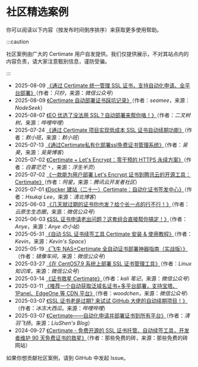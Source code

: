 ﻿# 社区精选案例

你可以阅读以下内容（按发布时间倒序排序）来获取更多使用帮助。

:::caution

社区案例由广大的 Certimate 用户自发提供。我们仅提供展示，不对其站点内的内容负责，请大家注意甄别信息，谨防受骗。

:::
- 2025-08-09 [《通过 Certimate 统一管理 SSL 证书，支持自动化申请、全平台部署》](https://mp.weixin.qq.com/s/OSpj68IVvuwMvMgp-FxZCg)（作者：_只抄_，来源：_微信公众号_）
- 2025-08-09 [《Certimate 自动部署证书踩坑记录》](https://www.nodeseek.com/post-417793-1)（作者：_seamee_，来源：_NodeSeek_）
- 2025-08-07 [《EO 优选了没法用 SSL？自动部署来帮你咯！》](https://www.bilibili.com/video/BV1DktBzLEsJ)（作者：_二叉树树_，来源：_哔哩哔哩_）
- 2025-07-24 [《通过 Certimate 项目实现低成本 SSL 证书自动续期功能》](https://www.memxb.top/archives/714)（作者：_默小班_，来源：_默小班_）
- 2025-07-13 [《通过Certimate私有化部署ssl免费证书管理系统》](https://blog.whsir.com/post-8123.html)（作者：_吴昊_，来源：_吴昊博客_）
- 2025-07-02 [《Certimate + Let's Encrypt：零干预的 HTTPS 永续方案》](https://baiwumm.com/archives/BPGShzmO)（作者：_白雾茫茫丶_，来源：_浮生半页_）
- 2025-07-02 [《一款能为用户部署 Let's Encrypt 证书到腾讯云的开源工具：Certimate》](https://cloud.tencent.com/developer/article/2536746)（作者：_阿星_，来源：_腾讯云开发者社区_）
- 2025-07-01 [《Docker 建站（二十一）Certimate：自动化证书签发中心》](https://blog.tsinbei.com/archives/1997)（作者：_Hsukqi Lee_，来源：_清北博客_）
- 2025-06-03 [《几天就过期的证书你也发？给个长一点的行不行！》](https://mp.weixin.qq.com/s/EDdL0DIumGGnzI72TwAG-w)（作者：_云原生生态圈_，来源：_微信公众号_）
- 2025-06-03 [《SSL 证书申请老出问题？这套组合直接帮你搞定！》](https://www.anye.xyz/archives/biEj2Hxb)（作者：_Anye_，来源：_Anye の小站_）
- 2025-05-31 [《自动 SSL 证书续签工具 Certimate 安装 & 使用教程》](https://www.shephe.com/website/certimate-ssl-auto-renewal-tutorial)（作者：_Kevin_，来源：_Kevin's Space_）
- 2025-05-19 [《飞牛 NAS+Certimate 全自动证书部署神器指南（实战版）》](https://mp.weixin.qq.com/s/3acJbLjuv944SRFgJ8vSgA)（作者：_镜像车间_，来源：_微信公众号_）
- 2025-03-27 [《在 CentOS7.9 系统上部署 SSL 证书管理工具》](https://mp.weixin.qq.com/s/w1OUJPji28CoTfmcMQViHg)（作者：_Linux 知识库_，来源：_微信公众号_）
- 2025-03-14 [《证书救星 Certimate》](https://mp.weixin.qq.com/s/RIMpyBbeQKU8kq4h2aHYkg)（作者：_kali 笔记_，来源：_微信公众号_）
- 2025-03-11 [《推荐一个自动获取泛域名证书+多平台部署，支持宝塔、1Panel、EdgeOne 等 CDN 平台》](https://mp.weixin.qq.com/s/kQyLFhCCJpbfDDRKXxEZzg)（作者：_woodchen_，来源：_微信公众号_）
- 2025-03-07 [《SSL 证书老是过期? 来试试 GitHub 大佬的自动续期项目！》](https://www.bilibili.com/video/BV1F591YzEUB)（作者：_冰冻大西瓜_，来源：_哔哩哔哩_）
- 2025-03-07 [《Certimate——自动化申请并部署证书到所有平台》](https://blog.liushen.fun/posts/3a813929/)（作者：_清羽飞扬_，来源：_LiuShen's Blog_）
- 2024-09-27 [《Certimate - 免费开源的 SSL 证书托管、自动续签工具，开发者维护 90 天免费证书的救星》](https://www.thosefree.com/certimate)（作者：那些免费的砖，来源：那些免费的砖网站）

如果你想贡献社区案例，请到 GitHub 中发起 Issue。
